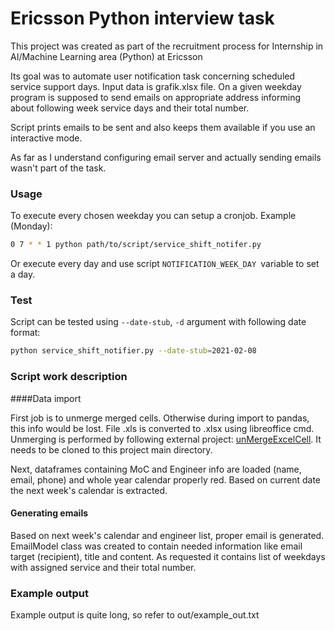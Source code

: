 # Ericsson Python interview task

This project was created as part of the recruitment process for Internship in
AI/Machine Learning area (Python) at Ericsson

Its goal was to automate user notification task concerning scheduled service 
support days. Input data is grafik.xlsx file. On a given weekday program is 
supposed to send emails on appropriate address informing about following week 
service days and their total number.

Script prints emails to be sent and also keeps them available if you use 
an interactive mode.

As far as I understand configuring email server and actually sending emails 
wasn't part of the task.

### Usage
To execute every chosen weekday you can setup a cronjob. Example (Monday):
```bash
0 7 * * 1 python path/to/script/service_shift_notifer.py
```
Or execute every day and use script ```NOTIFICATION_WEEK_DAY ```variable to 
set a day.

### Test
Script can be tested using ```--date-stub```, ```-d``` argument with following 
date format:
```bash
python service_shift_notifier.py --date-stub=2021-02-08
```

### Script work description
####Data import

First job is to unmerge merged cells. Otherwise during import to pandas, this 
info would be lost.
File .xls is converted to .xlsx using libreoffice cmd. Unmerging 
is performed by following external project:
[unMergeExcelCell](https://github.com/zanran/unMergeExcelCell). It needs to be 
cloned to this project main directory.

Next, dataframes containing MoC and Engineer info are loaded (name, email, phone) 
and whole year calendar properly red. Based on current date the next week's 
calendar is extracted.

#### Generating emails

Based on next week's calendar and engineer list, proper email is generated. 
EmailModel class was created to contain needed information like email target 
(recipient), title and content. As requested it contains list of weekdays with 
assigned service and their total number.

### Example output

Example output is quite long, so refer to out/example_out.txt
